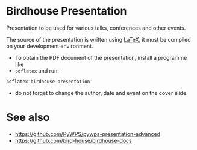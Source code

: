 # Birdhouse Presentation

Presentation to be used for various talks, conferences and other events.

The source of the presentation is written using
[LaTeX](https://www.latex-project.org/), it must be compiled on your
development environment.

* To obtain the PDF document of the presentation, install a programme like
* `pdflatex` and run:
```
pdflatex birdhouse-presentation
```

* do not forget to change the author, date and event on the cover slide.

# See also

* https://github.com/PyWPS/pywps-presentation-advanced
* https://github.com/bird-house/birdhouse-docs
